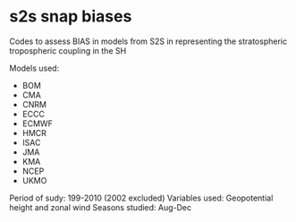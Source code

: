 # s2s snap biases

Codes to assess BIAS in models from S2S in representing the stratospheric tropospheric coupling in the SH

Models used:

- BOM
- CMA
- CNRM
- ECCC
- ECMWF
- HMCR
- ISAC
- JMA
- KMA
- NCEP
- UKMO

Period of sudy: 199-2010 (2002 excluded)
Variables used: Geopotential height and zonal wind
Seasons studied: Aug-Dec


